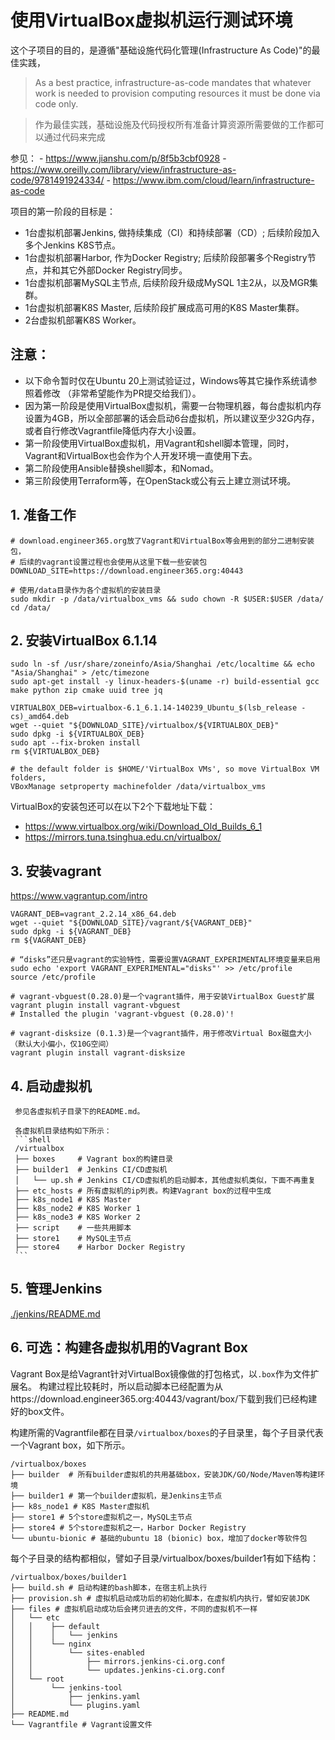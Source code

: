 # 使用VirtualBox虚拟机运行测试环境

  这个子项目的目的，是遵循"基础设施代码化管理(Infrastructure As Code)"的最佳实践，

  > As a best practice, infrastructure-as-code mandates that whatever work is needed to provision computing resources it must be done via code only.

  > 作为最佳实践，基础设施及代码授权所有准备计算资源所需要做的工作都可以通过代码来完成

  参见：
    - https://www.jianshu.com/p/8f5b3cbf0928
    - https://www.oreilly.com/library/view/infrastructure-as-code/9781491924334/
    - https://www.ibm.com/cloud/learn/infrastructure-as-code

  项目的第一阶段的目标是：

  - 1台虚拟机部署Jenkins, 做持续集成（CI）和持续部署（CD）; 后续阶段加入多个Jenkins K8S节点。
  - 1台虚拟机部署Harbor, 作为Docker Registry; 后续阶段部署多个Registry节点，并和其它外部Docker Registry同步。
  - 1台虚拟机部署MySQL主节点, 后续阶段升级成MySQL 1主2从，以及MGR集群。
  - 1台虚拟机部署K8S Master, 后续阶段扩展成高可用的K8S Master集群。
  - 2台虚拟机部署K8S Worker。

## 注意：
  - 以下命令暂时仅在Ubuntu 20上测试验证过，Windows等其它操作系统请参照着修改 （非常希望能作为PR提交给我们）。
  - 因为第一阶段是使用VirtualBox虚拟机，需要一台物理机器，每台虚拟机内存设置为4GB，所以全部部署的话会启动6台虚拟机，所以建议至少32G内存，或者自行修改Vagrantfile降低内存大小设置。
  - 第一阶段使用VirtualBox虚拟机，用Vagrant和shell脚本管理，同时，Vagrant和VirtualBox也会作为个人开发环境一直使用下去。
  - 第二阶段使用Ansible替换shell脚本，和Nomad。
  - 第三阶段使用Terraform等，在OpenStack或公有云上建立测试环境。

## 1. 准备工作

   ```shell
   # download.engineer365.org放了Vagrant和VirtualBox等会用到的部分二进制安装包，
   # 后续的vagrant设置过程也会使用从这里下载一些安装包
   DOWNLOAD_SITE=https://download.engineer365.org:40443

   # 使用/data目录作为各个虚拟机的安装目录
   sudo mkdir -p /data/virtualbox_vms && sudo chown -R $USER:$USER /data/
   cd /data/
   ```

## 2. 安装VirtualBox 6.1.14

   ```shell
   sudo ln -sf /usr/share/zoneinfo/Asia/Shanghai /etc/localtime && echo "Asia/Shanghai" > /etc/timezone
   sudo apt-get install -y linux-headers-$(uname -r) build-essential gcc make python zip cmake uuid tree jq

   VIRTUALBOX_DEB=virtualbox-6.1_6.1.14-140239_Ubuntu_$(lsb_release -cs)_amd64.deb
   wget --quiet "${DOWNLOAD_SITE}/virtualbox/${VIRTUALBOX_DEB}"
   sudo dpkg -i ${VIRTUALBOX_DEB}
   sudo apt --fix-broken install
   rm ${VIRTUALBOX_DEB}

   # the default folder is $HOME/'VirtualBox VMs', so move VirtualBox VM folders,
   VBoxManage setproperty machinefolder /data/virtualbox_vms
   ```

   VirtualBox的安装包还可以在以下2个下载地址下载：
   - https://www.virtualbox.org/wiki/Download_Old_Builds_6_1
   - https://mirrors.tuna.tsinghua.edu.cn/virtualbox/

## 3. 安装vagrant

   https://www.vagrantup.com/intro

   ```shell
   VAGRANT_DEB=vagrant_2.2.14_x86_64.deb
   wget --quiet "${DOWNLOAD_SITE}/vagrant/${VAGRANT_DEB}"
   sudo dpkg -i ${VAGRANT_DEB}
   rm ${VAGRANT_DEB}

   # “disks”还只是vagrant的实验特性，需要设置VAGRANT_EXPERIMENTAL环境变量来启用
   sudo echo 'export VAGRANT_EXPERIMENTAL="disks"' >> /etc/profile
   source /etc/profile

   # vagrant-vbguest(0.28.0)是一个vagrant插件，用于安装VirtualBox Guest扩展
   vagrant plugin install vagrant-vbguest
   # Installed the plugin 'vagrant-vbguest (0.28.0)'!

   # vagrant-disksize (0.1.3)是一个vagrant插件，用于修改Virtual Box磁盘大小（默认大小偏小，仅10G空间）
   vagrant plugin install vagrant-disksize
   ```

## 4. 启动虚拟机

     参见各虚拟机子目录下的README.md。
     
     各虚拟机目录结构如下所示：
     ```shell
     /virtualbox
     ├── boxes     # Vagrant box的构建目录
     ├── builder1  # Jenkins CI/CD虚拟机
     │   └── up.sh # Jenkins CI/CD虚拟机的启动脚本，其他虚拟机类似，下面不再重复
     ├── etc_hosts # 所有虚拟机的ip列表。构建Vagrant box的过程中生成
     ├── k8s_node1 # K8S Master
     ├── k8s_node2 # K8S Worker 1
     ├── k8s_node3 # K8S Worker 2
     ├── script    # 一些共用脚本
     ├── store1    # MySQL主节点
     ├── store4    # Harbor Docker Registry
     ```

## 5. 管理Jenkins
   [./jenkins/README.md](./jenkins/README.md)

## 6. 可选：构建各虚拟机用的Vagrant Box

   Vagrant Box是给Vagrant针对VirtualBox镜像做的打包格式，以`.box`作为文件扩展名。
   构建过程比较耗时，所以启动脚本已经配置为从https://download.engineer365.org:40443/vagrant/box/下载到我们已经构建好的box文件。

   构建所需的Vagrantfile都在目录`/virtualbox/boxes`的子目录里，每个子目录代表一个Vagrant box，如下所示。

   ```shell
   /virtualbox/boxes
   ├── builder  # 所有builder虚拟机的共用基础box，安装JDK/GO/Node/Maven等构建环境
   ├── builder1 # 第一个builder虚拟机，是Jenkins主节点
   ├── k8s_node1 # K8S Master虚拟机
   ├── store1 # 5个store虚拟机之一，MySQL主节点
   ├── store4 # 5个store虚拟机之一，Harbor Docker Registry
   └── ubuntu-bionic # 基础的ubuntu 18 (bionic) box，增加了docker等软件包
   ```

   每个子目录的结构都相似，譬如子目录/virtualbox/boxes/builder1有如下结构：

   ```shell
   /virtualbox/boxes/builder1
   ├── build.sh # 启动构建的bash脚本，在宿主机上执行
   ├── provision.sh # 虚拟机启动成功后的初始化脚本，在虚拟机内执行，譬如安装JDK
   ├── files # 虚拟机启动成功后会拷贝进去的文件，不同的虚拟机不一样
   │   └── etc
   │   │    ├── default
   │   │    │   └── jenkins
   │   │    └── nginx
   │   │        └── sites-enabled
   │   │            ├── mirrors.jenkins-ci.org.conf
   │   │            └── updates.jenkins-ci.org.conf
   │   └── root
   │        └── jenkins-tool
   │            ├── jenkins.yaml
   │            └── plugins.yaml
   ├── README.md
   └── Vagrantfile # Vagrant设置文件
   ```


